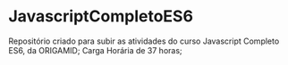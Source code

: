 # JavascriptCompletoES6
Repositório criado para subir as atividades do curso Javascript Completo ES6, da ORIGAMID; Carga Horária de 37 horas;
